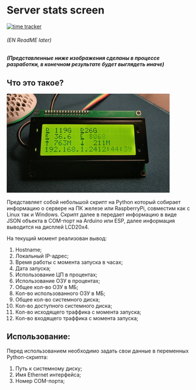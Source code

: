 # Server stats screen  
[![time tracker](https://wakatime.com/badge/github/teuchezh/server-stats-screen.svg)](https://wakatime.com/badge/github/teuchezh/server-stats-screen)  
###### (EN ReadME later)  
##### (Представленные ниже изображения сделаны в процессе разработки, в конечном результате будет выглядеть иначе)  

## Что это такое?
![demo_gif](/images/demo.gif)  

Представляет собой небольшой скрипт на Python который собирает информацию о сервере на ПК железе или RaspberryPi, совместим как с Linux так и Windows. Скрипт далее в передает информацию в виде JSON объекта в COM-порт на Arduino или ESP, далее информация выводится на дисплей LCD20x4.

На текущий момент реализован вывод:  
1. Hostname;  
2. Локальный IP-адрес;  
3. Время работы с момента запуска в часах;  
4. Дата запуска;  
5. Использование ЦП в процентах;  
6. Использование ОЗУ в процентах;
7. Общее кол-во ОЗУ в МБ;  
8. Кол-во использованного ОЗУ в МБ;  
9. Общее кол-во системного диска;  
10. Кол-во доступного системного диска;  
11. Кол-во исходящего траффика с момента запуска;  
11. Кол-во входящего траффика с момента запуска;  

## Использование:  
Перед использованием необходимо задать свои данные в переменных Python-скрипта:  
1. Путь к системному диску;
2. Имя Ethernet интерфейса;
3. Номер COM-порта;
